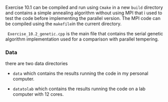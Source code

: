 Exercise 10.1 can be compiled and run using `Cmake` in a new `build` directory and contains a simple annealing algorithm without using MPI that i used to test the code before implementing the parallel version. The MPI code can be compiled using the `makefile`in the current directory. 

` Exercise_10.2_genetic.cpp` is the main file that contains the serial genetic algorithm implementation used for a comparison with parallel tempering.

### Data

there are two data directories

- `data` which contains the results running the code in my personal computer.

- `datatolab` which contains the results running the code on a lab computer with 12 cores.